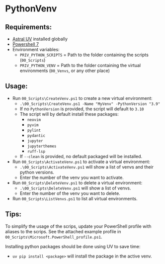# PythonVenv

## Requirements:

- [Astral UV](https://docs.astral.sh/uv/) installed globally
- [Powershell 7](https://github.com/PowerShell/powershell/releases)
- Environment variables:
    - `PRIV_PYTHON_SCRIPTS` = Path to the folder containing the scripts (`00_Scripts`)
    - `PRIV_PYTHON_VENV` = Path to the folder containing the virtual environments (`00_Venvs`, or any other place)

## Usage:

- Run `00_Scripts\CreateVenv.ps1` to create a new virtual environment:
    - `.\00_Scripts\CreateVenv.ps1 -Name "MyVenv" -PythonVersion "3.9"`
    - If no `PythonVersion` is provided, the script will default to `3.10`
    - The script will by default install these packages:
        - `neovim`
        - `pyvim`
        - `pylint`
        - `pydantic`
        - `jupyter`
        - `jupyterthemes`
        - `ruff-lsp`
    - If `--clean` is provided, no default packaged will be installed.
- Run `00_Scripts\ActivateVenv.ps1` to activate a virtual environment:
    - `.\00_Scripts\ActivateVenv.ps1` will show a list of venvs and their python versions.
    - Enter the number of the venv you want to activate.
- Run `00_Scripts\DeleteVenv.ps1` to delete a virtual environment:
    - `.\00_Scripts\DeleteVenv.ps1` will show a list of venvs.
    - Enter the number of the venv you want to delete.
- Run `00_Scripts\ListVenvs.ps1` to list all virtual environments.

## Tips:

To simplify the usage of the scrips, update your PowerShell profile with aliases to the scrips.
See the attached example profile in `00_Scripts\Microsoft.PowerShell_profile.ps1`.

Installing python packages should be done using UV to save time:
- `uv pip install <package>` will install the package in the active venv.
